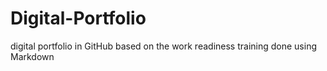 # Digital-Portfolio
digital portfolio in GitHub based on the work readiness training done using Markdown

